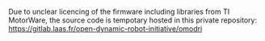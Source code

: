 Due to unclear licencing of the firmware including libraries from TI MotorWare, the source code is tempotary hosted in this private repository: https://gitlab.laas.fr/open-dynamic-robot-initiative/omodri
